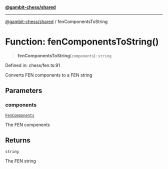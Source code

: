[**@gambit-chess/shared**](../README.md)

***

[@gambit-chess/shared](../globals.md) / fenComponentsToString

# Function: fenComponentsToString()

> **fenComponentsToString**(`components`): `string`

Defined in: chess/fen.ts:91

Converts FEN components to a FEN string

## Parameters

### components

[`FenComponents`](../interfaces/FenComponents.md)

The FEN components

## Returns

`string`

The FEN string
